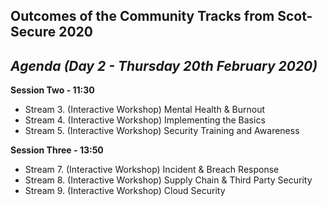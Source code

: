 ## Outcomes of the Community Tracks from Scot-Secure 2020

## *Agenda (Day 2 - Thursday 20th February 2020)*
**Session Two - 11:30**
 - Stream 3. (Interactive Workshop) Mental Health & Burnout 
 - Stream 4. (Interactive Workshop) Implementing the Basics 
 - Stream 5. (Interactive Workshop) Security Training and Awareness

**Session Three - 13:50**
 - Stream 7. (Interactive Workshop) Incident & Breach Response 
 - Stream 8. (Interactive Workshop) Supply Chain & Third Party Security 
 - Stream 9. (Interactive Workshop) Cloud Security
